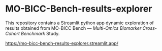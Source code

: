 # MO-BICC-Bench-results-explorer
This repository contains a Streamlit python app dynamic exploration of results obtained from MO-BICC Bench — *Multi-Omics Biomarker Cross-Cohort Benchmark* Study.

https://mo-bicc-bench-results-explorer.streamlit.app/

